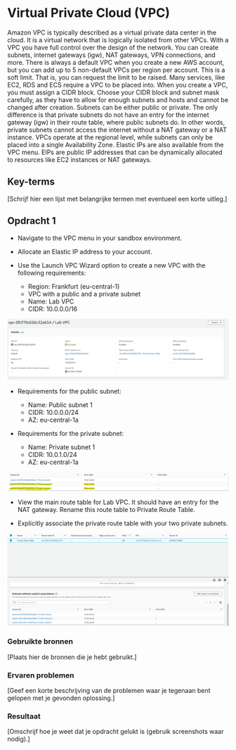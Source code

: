 # Virtual Private Cloud (VPC)


Amazon VPC is typically described as a virtual private data center in the cloud. It is a virtual network that is logically isolated from other VPCs.
With a VPC you have full control over the design of the network. You can create subnets, internet gateways (igw), NAT gateways, VPN connections, and more.
There is always a default VPC when you create a new AWS account, but you can add up to 5 non-default VPCs per region per account. This is a soft limit. That is, you can request the limit to be raised.
Many services, like EC2, RDS and ECS require a VPC to be placed into.
When you create a VPC, you must assign a CIDR block. Choose your CIDR block and subnet mask carefully, as they have to allow for enough subnets and hosts and cannot be changed after creation. Subnets can be either public or private. The only difference is that private subnets do not have an entry for the internet gateway (igw) in their route table, where public subnets do. In other words, private subnets cannot access the internet without a NAT gateway or a NAT instance. VPCs operate at the regional level, while subnets can only be placed into a single Availability Zone.
Elastic IPs are also available from the VPC menu. EIPs are public IP addresses that can be dynamically allocated to resources like EC2 instances or NAT gateways.


## Key-terms
[Schrijf hier een lijst met belangrijke termen met eventueel een korte uitleg.]

## Opdracht 1

- Navigate to the VPC menu in your sandbox environment.
- Allocate an Elastic IP address to your account.
- Use the Launch VPC Wizard option to create a new VPC with the following requirements:

    - Region: Frankfurt (eu-central-1)
    - VPC with a public and a private subnet
    - Name: Lab VPC
    - CIDR: 10.0.0.0/16

![SCREENSHOT](../00_includes/Cloud15-1.png)


- Requirements for the public subnet:
    - Name: Public subnet 1
    - CIDR: 10.0.0.0/24
    - AZ: eu-central-1a

- Requirements for the private subnet:

    - Name: Private subnet 1
    - CIDR: 10.0.1.0/24
    - AZ: eu-central-1a

![SCREENSHOT](../00_includes/Cloud15-2.png)


- View the main route table for Lab VPC. It should have an entry for the NAT gateway. Rename this route table to Private Route Table.

- Explicitly associate the private route table with your two private subnets.

![SCREENSHOT](../00_includes/Cloud15-3.png)






### Gebruikte bronnen
[Plaats hier de bronnen die je hebt gebruikt.]

### Ervaren problemen
[Geef een korte beschrijving van de problemen waar je tegenaan bent gelopen met je gevonden oplossing.]

### Resultaat
[Omschrijf hoe je weet dat je opdracht gelukt is (gebruik screenshots waar nodig).]
